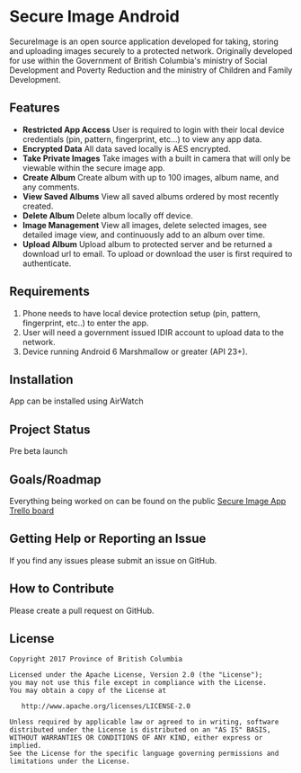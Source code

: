# Secure Image Android
SecureImage is an open source application developed for taking, storing and uploading images securely to a protected network. Originally developed for use within the Government of British Columbia's ministry of Social Development and Poverty Reduction and the ministry of Children and Family Development.

## Features
- **Restricted App Access** User is required to login with their local device credentials (pin, pattern, fingerprint, etc...) to view any app data.
- **Encrypted Data** All data saved locally is AES encrypted.
- **Take Private Images** Take images with a built in camera that will only be viewable within the secure image app. 
- **Create Album** Create album with up to 100 images, album name, and any comments.
- **View Saved Albums** View all saved albums ordered by most recently created.
- **Delete Album** Delete album locally off device.
- **Image Management** View all images, delete selected images, see detailed image view, and continuously add to an album over time.
- **Upload Album** Upload album to protected server and be returned a download url to email. To upload or download the user is first required to authenticate.

## Requirements
1) Phone needs to have local device protection setup (pin, pattern, fingerprint, etc..) to enter the app.
2) User will need a government issued IDIR account to upload data to the network.
3) Device running Android 6 Marshmallow or greater (API 23+).

## Installation
App can be installed using AirWatch

## Project Status
Pre beta launch

## Goals/Roadmap
Everything being worked on can be found on the public [Secure Image App Trello board](https://trello.com/b/UYJpEzrT/secure-image-app)

## Getting Help or Reporting an Issue
If you find any issues please submit an issue on GitHub.

## How to Contribute
Please create a pull request on GitHub.

## License
    Copyright 2017 Province of British Columbia

    Licensed under the Apache License, Version 2.0 (the "License");
    you may not use this file except in compliance with the License.
    You may obtain a copy of the License at 

       http://www.apache.org/licenses/LICENSE-2.0

    Unless required by applicable law or agreed to in writing, software
    distributed under the License is distributed on an "AS IS" BASIS,
    WITHOUT WARRANTIES OR CONDITIONS OF ANY KIND, either express or implied.
    See the License for the specific language governing permissions and
    limitations under the License.
